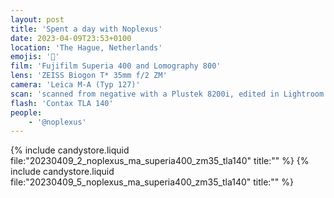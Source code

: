 ```yaml
---
layout: post
title: 'Spent a day with Noplexus'
date: 2023-04-09T23:53+0100
location: 'The Hague, Netherlands'
emojis: '🎹'
film: 'Fujifilm Superia 400 and Lomography 800'
lens: 'ZEISS Biogon T* 35mm f/2 ZM'
camera: 'Leica M-A (Typ 127)'
scan: 'scanned from negative with a Plustek 8200i, edited in Lightroom'
flash: 'Contax TLA 140'
people: 
    - '@noplexus'
---
```


{% include candystore.liquid file:"20230409_2_noplexus_ma_superia400_zm35_tla140" title:"" %}
{% include candystore.liquid file:"20230409_5_noplexus_ma_superia400_zm35_tla140" title:"" %}